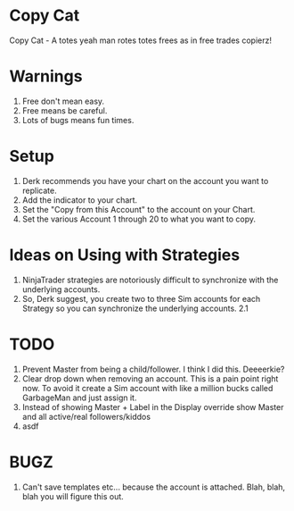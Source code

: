 Copy Cat
=========
Copy Cat - A totes yeah man rotes totes frees as in free trades copierz!

Warnings
=========
1. Free don't mean easy.
2. Free means be careful.
3. Lots of bugs means fun times.

Setup
=====
1. Derk recommends you have your chart on the account you want to replicate.
2. Add the indicator to your chart.
3. Set the "Copy from this Account" to the account on your Chart.
4. Set the various Account 1 through 20 to what you want to copy.

Ideas on Using with Strategies
==============================
1. NinjaTrader strategies are notoriously difficult to synchronize with the underlying accounts.
2. So, Derk suggest, you create two to three Sim accounts for each Strategy so you can synchronize the underlying accounts.
2.1 

TODO
====
1. Prevent Master from being a child/follower.  I think I did this. Deeeerkie?
2. Clear drop down when removing an account. This is a pain point right now. To avoid it create a Sim account with like a million bucks called GarbageMan and just assign it.
3. Instead of showing Master + Label in the Display override show Master and all active/real followers/kiddos
4. asdf

BUGZ
====
1. Can't save templates etc... because the account is attached. Blah, blah, blah you will figure this out.
   


